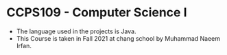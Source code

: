 # CCPS109 - Computer Science I
* The language used in the projects is Java.
* This Course is taken in Fall 2021 at chang school by Muhammad Naeem Irfan.

